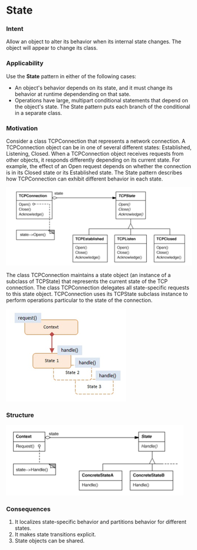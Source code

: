 # State

### Intent

Allow an object to alter its behavior when its internal state changes. The object will appear to change its class.

### Applicability

Use the __State__ pattern in either of the following cases:
* An object's behavior depends on its state, and it must change its behavior at runtime dependending on that sate.
* Operations have large, multipart conditional statements that depend on the object's state. The State pattern puts each branch of the conditional in a separate class.

### Motivation

Consider a class TCPConnection that represents a network connection. A TCPConnection object can be in one of several different states: Established, Listening, Closed. When a TCPConnection object receives requests from other objects, it responds differently depending on its current state. For example, the effect of an Open request depends on whether the connection is in its Closed state or its Established state. The State pattern describes how TCPConnection can exhibit different behavior in each state. 

![state example](./state-example.png)

The class TCPConnection maintains a state object (an instance of a subclass of TCPState) that represents the current state of the TCP connection. The class TCPConnection delegates all state-specific requests to this state object. TCPConnection uses its TCPState subclass instance to perform operations particular to the state of the connection. 

![state structure example](./state-structure-2.png)

### Structure

![state structure](./state-structure.png)

### Consequences

1. It localizes state-specific behavior and partitions behavior for different states.
2. It makes state transitions explicit.
3. State objects can be shared.
